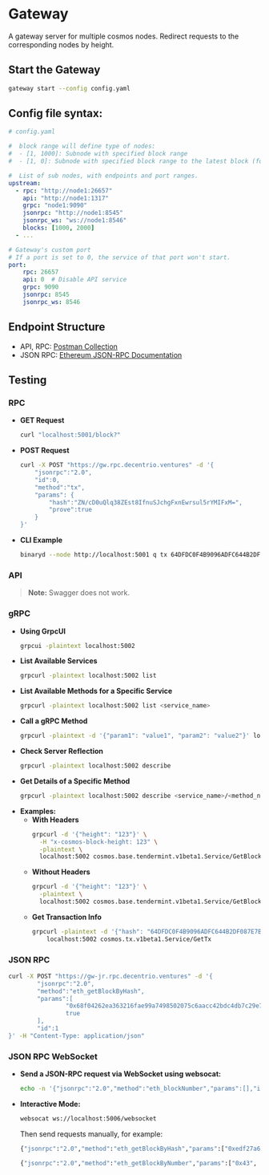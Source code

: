# Gateway

A gateway server for multiple cosmos nodes. Redirect requests to the corresponding nodes by height.

## Start the Gateway

```bash
gateway start --config config.yaml
```

## Config file syntax:

```yaml
# config.yaml

#  block range will define type of nodes:
#  - [1, 1000]: Subnode with specified block range
#  - [1, 0]: Subnode with specified block range to the latest block (for querying without specifying block height)

#  List of sub nodes, with endpoints and port ranges.
upstream:
  - rpc: "http://node1:26657"
    api: "http://node1:1317"
    grpc: "node1:9090"
    jsonrpc: "http://node1:8545"
    jsonrpc_ws: "ws://node1:8546"
    blocks: [1000, 2000]
  - ...

# Gateway's custom port
# If a port is set to 0, the service of that port won't start.
port:
    rpc: 26657
    api: 0  # Disable API service
    grpc: 9090
    jsonrpc: 8545
    jsonrpc_ws: 8546
```

## Endpoint Structure

- API, RPC: [Postman Collection](https://www.postman.com/flight-astronomer-81853429/osmosis)
- JSON RPC: [Ethereum JSON-RPC Documentation](https://documenter.getpostman.com/view/4117254/ethereum-json-rpc/RVu7CT5J)

## Testing

### RPC

- **GET Request**
  ```bash
  curl "localhost:5001/block?"
  ```
- **POST Request**
  ```bash
  curl -X POST "https://gw.rpc.decentrio.ventures" -d '{
      "jsonrpc":"2.0",
      "id":0,
      "method":"tx",
      "params": {
          "hash":"ZN/cD0uQlq38ZEst8IfnuSJchgFxnEwrsul5rYMIFxM=",
          "prove":true
      }
  }'
  ```
- **CLI Example**
  ```bash
  binaryd --node http://localhost:5001 q tx 64DFDC0F4B9096ADFC644B2DF087E7B9225C8601719C4C2BB2E979AD83081713
  ```

### API

> **Note:** Swagger does not work.

### gRPC

- **Using GrpcUI**
  ```bash
  grpcui -plaintext localhost:5002
  ```
- **List Available Services**
  ```bash
  grpcurl -plaintext localhost:5002 list
  ```
- **List Available Methods for a Specific Service**
  ```bash
  grpcurl -plaintext localhost:5002 list <service_name>
  ```
- **Call a gRPC Method**
  ```bash
  grpcurl -plaintext -d '{"param1": "value1", "param2": "value2"}' localhost:5002 <service_name>/<method_name>
  ```
- **Check Server Reflection**
  ```bash
  grpcurl -plaintext localhost:5002 describe
  ```
- **Get Details of a Specific Method**
  ```bash
  grpcurl -plaintext localhost:5002 describe <service_name>/<method_name>
  ```
- **Examples:**
  - **With Headers**
    ```bash
    grpcurl -d '{"height": "123"}' \
      -H "x-cosmos-block-height: 123" \
      -plaintext \
      localhost:5002 cosmos.base.tendermint.v1beta1.Service/GetBlockByHeight
    ```
  - **Without Headers**
    ```bash
    grpcurl -d '{"height": "123"}' \
      -plaintext \
      localhost:5002 cosmos.base.tendermint.v1beta1.Service/GetBlockByHeight
    ```
  - **Get Transaction Info**
    ```bash
    grpcurl -plaintext -d '{"hash": "64DFDC0F4B9096ADFC644B2DF087E7B9225C8601719C4C2BB2E979AD83081713"}' \
        localhost:5002 cosmos.tx.v1beta1.Service/GetTx
    ```

### JSON RPC

```bash
curl -X POST "https://gw-jr.rpc.decentrio.ventures" -d '{
        "jsonrpc":"2.0",
        "method":"eth_getBlockByHash",
        "params":[
                "0x68f04262ea363216fae99a7498502075c6aacc42bdc4db7c29e7f64c2fab0fda",
                true
        ],
        "id":1
}' -H "Content-Type: application/json"
```

### JSON RPC WebSocket

- **Send a JSON-RPC request via WebSocket using websocat:**
  ```bash
  echo -n '{"jsonrpc":"2.0","method":"eth_blockNumber","params":[],"id":1}' | websocat ws://localhost:5006/websocket
  ```
- **Interactive Mode:**
  ```bash
  websocat ws://localhost:5006/websocket
  ```
  Then send requests manually, for example:
  ```bash
  {"jsonrpc":"2.0","method":"eth_getBlockByHash","params":["0xedf27a6af5a10e72102b0ba73940fd3b9fb21900b822178405bbd2a969e408fb", true],"id":1}
  ```
  ```bash
  {"jsonrpc":"2.0","method":"eth_getBlockByNumber","params":["0x43", true],"id":1}
  ```

